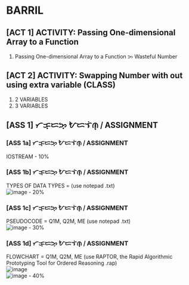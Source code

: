 # BARRIL
## [ACT 1] ACTIVITY: Passing One-dimensional Array to a Function
1. Passing One-dimensional Array to a Function ᜅ Wasteful Number

## [ACT 2] ACTIVITY: Swapping Number with out using extra variable (CLASS)
1. 2 VARIABLES<br>
2. 3 VARIABLES

## [ASS 1] ᜆᜃ᜔ᜇᜅ᜔ ᜀᜇᜎᜒᜈ᜔ ᜵ ASSIGNMENT
### [ASS 1a] ᜆᜃ᜔ᜇᜅ᜔ ᜀᜇᜎᜒᜈ᜔ ᜵ ASSIGNMENT
IOSTREAM - 10%
<br>
### [ASS 1b] ᜆᜃ᜔ᜇᜅ᜔ ᜀᜇᜎᜒᜈ᜔ ᜵ ASSIGNMENT
TYPES OF DATA TYPES = (use notepad .txt)
<br>
![image](https://user-images.githubusercontent.com/10474143/53647507-ad22ec80-3c78-11e9-8d9c-c3981c081c22.png) - 20%
<br>
### [ASS 1c] ᜆᜃ᜔ᜇᜅ᜔ ᜀᜇᜎᜒᜈ᜔ ᜵ ASSIGNMENT
PSEUDOCODE = Q1M, Q2M, ME (use notepad .txt)
<br>
![image](https://user-images.githubusercontent.com/10474143/53647477-9ed4d080-3c78-11e9-843d-b5b4575df0e3.png) - 30%
<br>
### [ASS 1d] ᜆᜃ᜔ᜇᜅ᜔ ᜀᜇᜎᜒᜈ᜔ ᜵ ASSIGNMENT
FLOWCHART = Q1M, Q2M, ME (use RAPTOR, the Rapid Algorithmic Prototyping Tool for Ordered Reasoning .rap)
<br>
![image](https://user-images.githubusercontent.com/10474143/53647450-8fee1e00-3c78-11e9-8d84-34eae1b92b03.png)
<br>
![image](https://user-images.githubusercontent.com/10474143/53648419-d9d80380-3c7a-11e9-9657-c1b69148c816.png) - 40%

